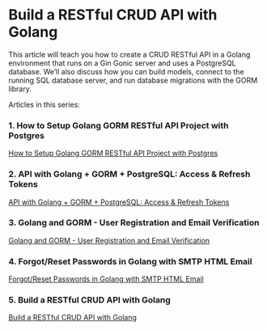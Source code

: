 # Build a RESTful CRUD API with Golang

This article will teach you how to create a CRUD RESTful API in a Golang environment that runs on a Gin Gonic server and uses a PostgreSQL database. We’ll also discuss how you can build models, connect to the running SQL database server, and run database migrations with the GORM library.

Articles in this series:

### 1. How to Setup Golang GORM RESTful API Project with Postgres

[How to Setup Golang GORM RESTful API Project with Postgres](https://codevoweb.com/setup-golang-gorm-restful-api-project-with-postgres/)

### 2. API with Golang + GORM + PostgreSQL: Access & Refresh Tokens

[API with Golang + GORM + PostgreSQL: Access & Refresh Tokens](https://codevoweb.com/golang-gorm-postgresql-user-registration-with-refresh-tokens)

### 3. Golang and GORM - User Registration and Email Verification

[Golang and GORM - User Registration and Email Verification](https://codevoweb.com/golang-and-gorm-user-registration-email-verification)

### 4. Forgot/Reset Passwords in Golang with SMTP HTML Email

[Forgot/Reset Passwords in Golang with SMTP HTML Email](https://codevoweb.com/forgot-reset-passwords-in-golang-with-html-email)

### 5. Build a RESTful CRUD API with Golang

[Build a RESTful CRUD API with Golang](https://codevoweb.com/build-restful-crud-api-with-golang)
